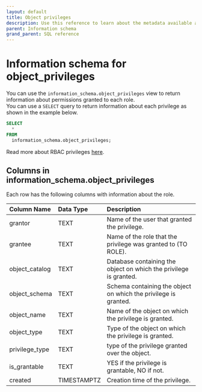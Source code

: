 ```yaml
---
layout: default
title: Object privileges
description: Use this reference to learn about the metadata available about privileges using the information schema.
parent: Information schema
grand_parent: SQL reference
---
```


# Information schema for object_privileges

You can use the `information_schema.object_privileges` view to return information about permissions granted to each role.  
You can use a `SELECT` query to return information about each privilege as shown in the example below.
```sql
SELECT
  *
FROM
  information_schema.object_privileges;
```

Read more about RBAC privileges [here](../../Guides/managing-your-organization/rbac.md).

## Columns in information_schema.object_privileges

Each row has the following columns with information about the role.

| Column Name    | Data Type | Description                                                       |
|:---------------|:----------|:------------------------------------------------------------------|
| grantor        | TEXT      | Name of the user that granted the privilege.                      |
| grantee        | TEXT      | Name of the role that the privilege was granted to (TO ROLE).     |
| object_catalog | TEXT      | Database containing the object on which the privilege is granted. |
| object_schema  | TEXT      | Schema containing the object on which the privilege is granted.   |
| object_name    | TEXT      | Name of the object on which the privilege is granted.             |
| object_type    | TEXT      | Type of the object on which the privilege is granted.             |
| privilege_type | TEXT      | type of the privilege granted over the object.                     |
| is_grantable   | TEXT      | YES if the privilege is grantable, NO if not.                     |
| created        | TIMESTAMPTZ | Creation time of the privilege.                                 |
